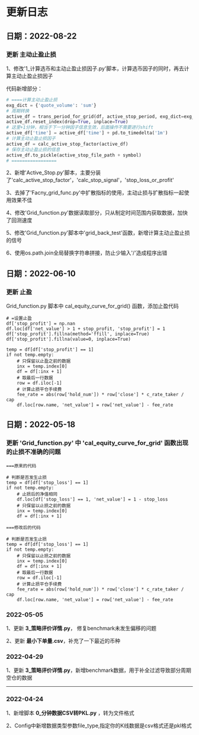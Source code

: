 # 更新日志

## 日期：2022-08-22

### 更新 主动止盈止损

1、修改'1_计算选币和主动止盈止损因子.py'脚本，计算选币因子的同时，再去计算主动止盈止损因子

代码新增部分：
```python
# ====计算主动止盈止损
exg_dict = {'quote_volume': 'sum'}
# 周期转换
active_df = trans_period_for_grid(df, active_stop_period, exg_dict=exg_dict)
active_df.reset_index(drop=True, inplace=True)
# 这里+1分钟，相当于下一分钟因子信息生效，后面操作不需要进行shift
active_df['time'] = active_df['time'] + pd.to_timedelta('1m')
# 计算主动止盈止损因子
active_df = calc_active_stop_factor(active_df)
# 保存主动止盈止损的信息
active_df.to_pickle(active_stop_file_path + symbol)
# =================
```

2、新增'Active_Stop.py'脚本，主要分装了'calc_active_stop_factor'，'calc_stop_signal'，'stop_loss_or_profit'

3、去掉了'Facny_grid_func.py'中扩散指标的使用，主动止损与扩散指标一起使用效果不佳

4、修改'Grid_function.py'数据读取部分，只从制定时间范围内获取数据，加快了回测速度

5、修改'Grid_function.py'脚本中'grid_back_test'函数，新增计算主动止盈止损的信号

6、使用os.path.join全局替换字符串拼接，防止少输入'/'造成程序出错

## 日期：2022-06-10

### 更新 止盈

Grid_function.py 脚本中 cal_equity_curve_for_grid() 函数，添加止盈代码
```
# =设置止盈
df['stop_profit'] = np.nan
df.loc[df['net_value'] > 1 + stop_profit, 'stop_profit'] = 1
df['stop_profit'].fillna(method='ffill', inplace=True)
df['stop_profit'].fillna(value=0, inplace=True)

temp = df[df['stop_profit'] == 1]
if not temp.empty:
    # 只保留以止盈之前的数据
    inx = temp.index[0]
    df = df[:inx + 1]
    # 取最后一行数据
    row = df.iloc[-1]
    # 计算止损平仓手续费
    fee_rate = abs(row['hold_num']) * row['close'] * c_rate_taker / cap
    df.loc[row.name, 'net_value'] = row['net_value'] - fee_rate
```

## 日期：2022-05-18

### 更新 'Grid_function.py' 中 'cal_equity_curve_for_grid' 函数出现的止损不准确的问题

```
===原来的代码

# 判断是否发生止损
temp = df[df['stop_loss'] == 1]
if not temp.empty:
    # 止损后的净值相同
    df.loc[df['stop_loss'] == 1, 'net_value'] = 1 - stop_loss
    # 只保留以止损之前的数据
    inx = temp.index[0]
    df = df[:inx + 1]

===修改后的代码

# 判断是否发生止损
temp = df[df['stop_loss'] == 1]
if not temp.empty:
    # 只保留以止损之前的数据
    inx = temp.index[0]
    df = df[:inx + 1]
    # 取最后一行数据
    row = df.iloc[-1]
    # 计算止损平仓手续费
    fee_rate = abs(row['hold_num']) * row['close'] * c_rate_taker / cap
    df.loc[row.name, 'net_value'] = row['net_value'] - fee_rate

```

### 2022-05-05

1、更新 **3_策略评价详情.py**， 修复benchmark未发生偏移的问题

2、更新 **最小下单量.csv**，补充了一下最近的币种


### 2022-04-29

1、更新 **3_策略评价详情.py**，新增benchmark数据，用于补全过滤导致部分周期空仓的数据

---

### 2022-04-24

1、新增脚本 **0_分钟数据CSV转PKL.py** ，转为文件格式 

2、Config中新增数据类型参数file_type,指定你的K线数据是csv格式还是pkl格式
